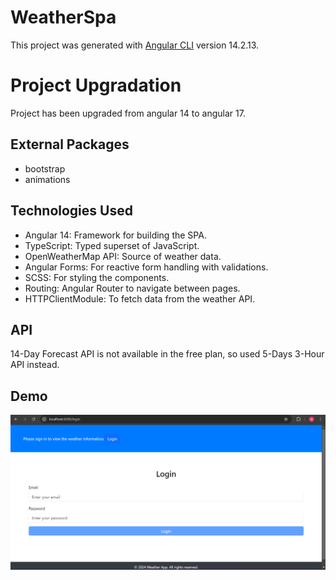 # WeatherSpa

This project was generated with [Angular CLI](https://github.com/angular/angular-cli) version 14.2.13.

# Project Upgradation
Project has been upgraded from angular 14 to angular 17.

## External Packages

- bootstrap
- animations

## Technologies Used

- Angular 14: Framework for building the SPA.
- TypeScript: Typed superset of JavaScript.
- OpenWeatherMap API: Source of weather data.
- Angular Forms: For reactive form handling with validations.
- SCSS: For styling the components.
- Routing: Angular Router to navigate between pages.
- HTTPClientModule: To fetch data from the weather API.

## API

14-Day Forecast API is not available in the free plan, so used
5-Days 3-Hour API instead.

## Demo
[![Watch the video](thumbnail.png)](weatherApp_demo.mp4)


